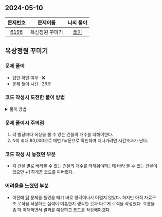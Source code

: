 ## 2024-05-10
|                     문제번호                     |   문제이름   | 나의 풀이  |
|:--------------------------------------------:|:--------:|:------:|
| [6198](https://www.acmicpc.net/problem/6198) | 옥상정원 꾸미기 | [풀이](https://github.com/Kminwo-o/BaekJoon-Algorithm/blob/main/%EB%B0%B1%EC%A4%80/Gold/6198.%E2%80%85%EC%98%A5%EC%83%81%E2%80%85%EC%A0%95%EC%9B%90%E2%80%85%EA%BE%B8%EB%AF%B8%EA%B8%B0/%EC%98%A5%EC%83%81%E2%80%85%EC%A0%95%EC%9B%90%E2%80%85%EA%BE%B8%EB%AF%B8%EA%B8%B0.java) |

## 옥상정원 꾸미기
### 문제 풀이
- 답안 확인 여부 : ❌ <br>
- 문제 풀이 시간 : 26분

### 코드 작성시 도전한 풀이 방법
<details>
<summary> 풀이 방법 </summary>
<div markdown="1">

- 도전한 방법 : 스택
- 실제 풀이 방법 : 스택
> 1. 입력 값을 받고 stack이 비어있는지 확인한다. 비어있다면 바로 스택에 넣어준다.
> 2. 만약 스택이 비어있지 않다면 스택의 peek 값과 비교하여 고저를 판별한다.
> 3. 현재보다 높은 빌딩이라면 pop()하고 그렇지 않다면 break를 통해 while문을 빠져나온다.
> 4. Stack에 들어가있는 빌딩은 모두 순차적으로 높이가 이루어진 빌딩이고 현재 빌딩보다 낮은 빌딩은 pop()하여 빼주었기 때문에 현재 stack에 남아있는 개수의 빌딩은 모두 현재 빌딩의 옥상을 바라볼 수 있다. 따라서 answer에 stack.size()를 더해준다.
> 5. peek() 값보다 작던 크던 현재 빌딩을 push()하여 확인해야하는 빌딩을 추가해준다.
</div>
</details>

### 문제 풀이시 주의점
1. 각 빌딩마다 옥상을 볼 수 있는 건물의 개수를 더해야한다.
2. N이 최대 80,000으로 매번 for문으로 확인하며 지나가려면 시간초과가 난다.

### 코드 작성 시 놓쳤던 부분
- 각 건물 별로 바라볼 수 있는 건물의 개수를 더해줘야하는데 바라 볼 수 있는 건물이 있으면 +1 하게끔 코드를 짜버렸다.

### 어려움을 느꼈던 부분
- 이전에 [탑](https://www.acmicpc.net/problem/2493) 문제를 풀었을 때가 바로 생각이나서 어렵지 않았다. 하지만 아직 자료구조 로직을 작성하는 실력이 미흡한지 생각한 것과 다르게 로직을 작성했다. 흐름을 좀 더 이해하면서 결과를 예상하고 코드를 작성해야겠다.